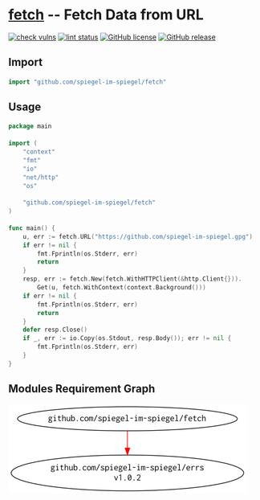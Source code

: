 # [fetch] -- Fetch Data from URL

[![check vulns](https://github.com/spiegel-im-spiegel/fetch/workflows/vulns/badge.svg)](https://github.com/spiegel-im-spiegel/fetch/actions)
[![lint status](https://github.com/spiegel-im-spiegel/fetch/workflows/lint/badge.svg)](https://github.com/spiegel-im-spiegel/fetch/actions)
[![GitHub license](https://img.shields.io/badge/license-Apache%202-blue.svg)](https://raw.githubusercontent.com/spiegel-im-spiegel/fetch/master/LICENSE)
[![GitHub release](https://img.shields.io/github/release/spiegel-im-spiegel/fetch.svg)](https://github.com/spiegel-im-spiegel/fetch/releases/latest)

## Import

```go
import "github.com/spiegel-im-spiegel/fetch"
```

## Usage

```go
package main

import (
    "context"
    "fmt"
    "io"
    "net/http"
    "os"

    "github.com/spiegel-im-spiegel/fetch"
)

func main() {
    u, err := fetch.URL("https://github.com/spiegel-im-spiegel.gpg")
    if err != nil {
        fmt.Fprintln(os.Stderr, err)
        return
    }
    resp, err := fetch.New(fetch.WithHTTPClient(&http.Client{})).
        Get(u, fetch.WithContext(context.Background()))
    if err != nil {
        fmt.Fprintln(os.Stderr, err)
        return
    }
    defer resp.Close()
    if _, err := io.Copy(os.Stdout, resp.Body()); err != nil {
        fmt.Fprintln(os.Stderr, err)
    }
}
```

## Modules Requirement Graph

[![dependency.png](./dependency.png)](./dependency.png)

[fetch]: https://github.com/spiegel-im-spiegel/fetch "spiegel-im-spiegel/fetch: Fetch Data from URL"
